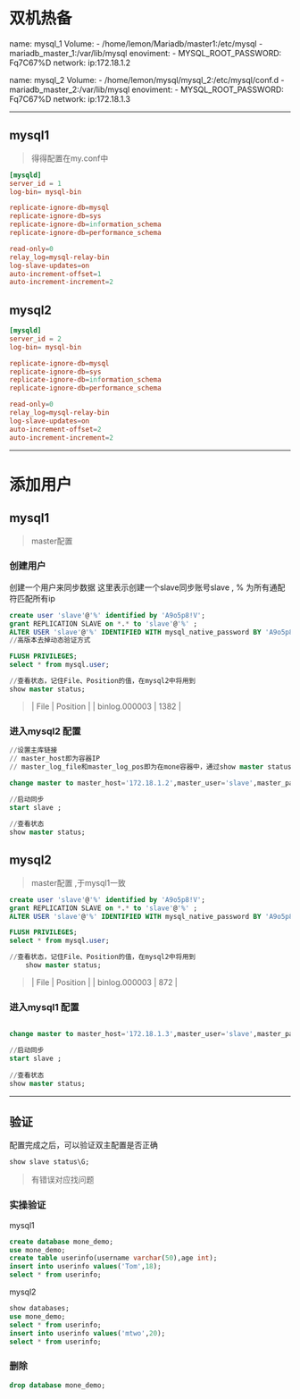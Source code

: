 # 双机热备


name: 
    mysql_1
Volume:
    - /home/lemon/Mariadb/master1:/etc/mysql
    - mariadb_master_1:/var/lib/mysql
enoviment:
    - MYSQL_ROOT_PASSWORD: Fq7C67%D
network:
    ip:172.18.1.2


name: 
    mysql_2
Volume:
    - /home/lemon/mysql/mysql_2:/etc/mysql/conf.d
    - mariadb_master_2:/var/lib/mysql
enoviment:
    - MYSQL_ROOT_PASSWORD: Fq7C67%D
network:
    ip:172.18.1.3

--------------

## mysql1

> 得得配置在my.conf中

```conf
[mysqld]
server_id = 1
log-bin= mysql-bin

replicate-ignore-db=mysql
replicate-ignore-db=sys
replicate-ignore-db=information_schema
replicate-ignore-db=performance_schema

read-only=0
relay_log=mysql-relay-bin
log-slave-updates=on
auto-increment-offset=1
auto-increment-increment=2

```

## mysql2

```conf
[mysqld]
server_id = 2
log-bin= mysql-bin

replicate-ignore-db=mysql
replicate-ignore-db=sys
replicate-ignore-db=information_schema
replicate-ignore-db=performance_schema

read-only=0
relay_log=mysql-relay-bin
log-slave-updates=on
auto-increment-offset=2
auto-increment-increment=2
```

-------------

# 添加用户

## mysql1

> master配置

### 创建用户

创建一个用户来同步数据
这里表示创建一个slave同步账号slave , % 为所有通配符匹配所有ip

```sql
create user 'slave'@'%' identified by 'A9o5p8!V';
grant REPLICATION SLAVE on *.* to 'slave'@'%' ;
ALTER USER 'slave'@'%' IDENTIFIED WITH mysql_native_password BY 'A9o5p8!V';
//高版本去掉动态验证方式

FLUSH PRIVILEGES;
select * from mysql.user;

//查看状态，记住File、Position的值，在mysql2中将用到
show master status;
```

> | File          | Position |
> | binlog.000003 |     1382 |

### 进入mysql2 配置

```sql
//设置主库链接
// master_host即为容器IP
// master_log_file和master_log_pos即为在mone容器中，通过show master status查出来的值；

change master to master_host='172.18.1.2',master_user='slave',master_password='A9o5p8!V',master_log_file='binlog.000003',master_log_pos=1382,master_port=3306;

//启动同步
start slave ;
 
//查看状态
show master status;

```

## mysql2

> master配置 ,于mysql1一致


```sql
create user 'slave'@'%' identified by 'A9o5p8!V';
grant REPLICATION SLAVE on *.* to 'slave'@'%' ;
ALTER USER 'slave'@'%' IDENTIFIED WITH mysql_native_password BY 'A9o5p8!V';

FLUSH PRIVILEGES;
select * from mysql.user;

//查看状态，记住File、Position的值，在mysql2中将用到
    show master status;

```

> | File          | Position | 
> | binlog.000003 |      872 |

### 进入mysql1 配置

```sql

change master to master_host='172.18.1.3',master_user='slave',master_password='A9o5p8!V',master_log_file='binlog.000003',master_log_pos=872,master_port=3306;

//启动同步
start slave ;
 
//查看状态
show master status;

```


-------------------------


## 验证

配置完成之后，可以验证双主配置是否正确

`show slave status\G;`

> 有错误对应找问题

### 实操验证

mysql1 

```sql
create database mone_demo;
use mone_demo;
create table userinfo(username varchar(50),age int);
insert into userinfo values('Tom',18);
select * from userinfo;
```

mysql2

```sql
show databases;
use mone_demo;
select * from userinfo;
insert into userinfo values('mtwo',20);
select * from userinfo;
```

### 删除

```sql
drop database mone_demo;
```